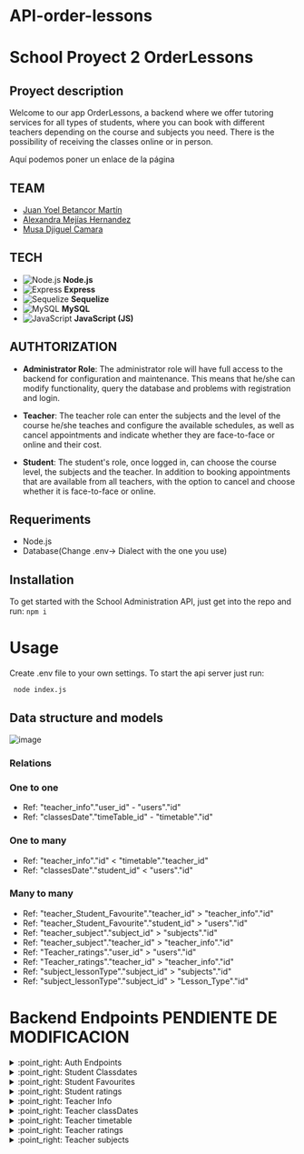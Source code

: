 # API-order-lessons
# School Proyect 2 OrderLessons

## Proyect description

Welcome to our app OrderLessons, a backend where we offer tutoring services for all types of students, where you can book with different teachers depending on the course and subjects you need. There is the possibility of receiving the classes online or in person.

Aquí podemos poner un enlace de la página

## TEAM
- [Juan Yoel Betancor Martín](https://github.com/Yoel96 )
- [Alexandra Mejías Hernandez](https://github.com/AlexandraMH93)
- [Musa Djiguel Camara](https://github.com/Musadjc)

## TECH
- ![Node.js](https://img.shields.io/badge/Node.js-8CC84B?style=for-the-badge&logo=node.js&logoColor=white) **Node.js**
- ![Express](https://img.shields.io/badge/Express-000000?style=for-the-badge&logo=express&logoColor=white) **Express**
- ![Sequelize](https://img.shields.io/badge/Sequelize-52B0E7?style=for-the-badge&logo=sequelize&logoColor=white) **Sequelize**
- ![MySQL](https://img.shields.io/badge/MySQL-4479A1?style=for-the-badge&logo=mysql&logoColor=white) **MySQL**
- ![JavaScript](https://img.shields.io/badge/JavaScript-F7DF1E?style=for-the-badge&logo=javascript&logoColor=black) **JavaScript (JS)**

## AUTHTORIZATION
- **Administrator Role**: The administrator role will have full access to the backend for configuration and maintenance. This means that he/she can modify functionality, query the database and problems with registration and login.
  
- **Teacher**: The teacher role can enter the subjects and the level of the course he/she teaches and configure the available schedules, as well as cancel appointments and indicate whether they are face-to-face or online and their cost.
  
- **Student**: The student's role, once logged in, can choose the course level, the subjects and the teacher. In addition to booking appointments that are available from all teachers, with the option to cancel and choose whether it is face-to-face or online.

 ## Requeriments
 - Node.js
 - Database(Change .env-> Dialect with the one you use)


 ## Installation
To get started with the School Administration API, just get into the repo and run:
``` npm i ```

# Usage

Create .env file to your own settings. To start the api server just run:

``` node index.js```

## Data structure and models

![image](https://github.com/Yoel96/API-order-lessons/assets/128009010/1065ba90-5bfd-44c9-9498-20b34017ab0f)

### Relations

### One to one
- Ref: "teacher_info"."user_id" - "users"."id"
- Ref: "classesDate"."timeTable_id" - "timetable"."id"
### One to many
- Ref: "teacher_info"."id" < "timetable"."teacher_id"
- Ref: "classesDate"."student_id" < "users"."id"
### Many to many
- Ref: "teacher_Student_Favourite"."teacher_id" > "teacher_info"."id"
- Ref: "teacher_Student_Favourite"."student_id" > "users"."id"
- Ref: "teacher_subject"."subject_id" > "subjects"."id"
- Ref: "teacher_subject"."teacher_id" > "teacher_info"."id"
- Ref: "Teacher_ratings"."user_id" > "users"."id"
- Ref: "Teacher_ratings"."teacher_id" > "teacher_info"."id"
- Ref: "subject_lessonType"."subject_id" > "subjects"."id"
- Ref: "subject_lessonType"."subject_id" > "Lesson_Type"."id"

 # Backend Endpoints PENDIENTE DE MODIFICACION
 <details>
<summary>:point_right: Auth Endpoints</summary>

| METHOD | ENDPOINT                  | TOKEN | ROLE         | DESCRIPTION                        | POST PARAMS                | RETURNS                              |
| ------ | ------------------------- | ----- | ------------ | ---------------------------------- | -------------------------- | -------------------------------|
| POST   | /signup                   | NO    | Admin        | Creates an account                 | -                          | { token, rol }                 |
| POST   | /login                    | NO    | Admin        | Logs in with corresponding account | -                          | { token, rol }                 |
| POST   | /signup                   | NO    | Teacher      | Creates an account                 | -                          | { token, rol }                 |
| POST   | /login                    | NO    | Teacher      | Logs in with corresponding account | -                          | { token, rol }                 |
| POST   | /signup                   | NO    | Student      | Creates an account                 | -                          | { token, rol }                 |
| POST   | /login                    | NO    | Student      | Logs in with corresponding account | -                          | { token, rol }                 |
</details>

<details>
<summary>:point_right: Student Classdates </summary>

| METHOD | ENDPOINT                  | TOKEN  | ROLE         | DESCRIPTION                               | POST PARAMS                | RETURNS                        |
| ------ | ------------------------- | ------ | ------------ | ----------------------------------------- | -------------------------- | -------------------------------|
| GET    | /classDate/student/       | YES    | Student      | Gets all classDateByStudentEmail          | -                          | [{ Student }]                  |
| POST   | /classDate/               | YES    | Student      | Creates a classDate                       | -                          | Student created sucessfully    |
| PUT    | /classDate/:id            | YES    | Student      | Updates a specific booking                | student_id                 | Student updated successfully   |
| DELETE | /classDate/:id            | YES    | Student      | Deletes a specific booking                | student_id                 | Student deleted sucessfully    |

</details>


<details>
<summary>:point_right: Student Favourites</summary>

| METHOD | ENDPOINT                  | TOKEN  | ROLE         | DESCRIPTION                               | POST PARAMS                | RETURNS                        |
| ------ | ------------------------- | ------ | ------------ | ----------------------------------------- | -------------------------- | -------------------------------|
| GET    | /favouriteTeacher/        | YES    | student        | Gets all classrooms                       | -                          | [{ booking }]                  |
| POST   | /favouriteTeacher/        | YES    | student        | Creates a classroom                       | -                          | Classroom created sucessfully  |
| DELETE | /favouriteTeacher/:teacher_id | YES    | student        | Deletes a specific classroom              | classroom_id               | Classroom deleted sucessfully  |

</details>

<details>
<summary>:point_right: Student ratings</summary>

| METHOD | ENDPOINT                  | TOKEN  | ROLE         | DESCRIPTION                               | POST PARAMS                | RETURNS                           |
| ------ | ------------------------- | ------ | ------------ | ----------------------------------------- | -------------------------- | --------------------------------- |
| GET    | ratings/student/          | YES    | student       | Gets all subscriptions                    | -                          | [{ subscriptions }]               |

</details>

<details>
<summary>:point_right: Teacher Info</summary>

| METHOD | ENDPOINT                  | TOKEN  | ROLE         | DESCRIPTION                               | POST PARAMS                | RETURNS                           |
| ------ | ------------------------- | ------ | ------------ | ----------------------------------------- | -------------------------- | --------------------------------- |
| PUT    | /teacher/                 | YES    | teacher       | Gets all teachers                         | -                          | [{ teachers }]                    |

</details>

<details>
<summary>:point_right: Teacher classDates</summary>

| METHOD | ENDPOINT                  | TOKEN  | ROLE         | DESCRIPTION                               | POST PARAMS                | RETURNS                           |
| ------ | ------------------------- | ------ | ------------ | ----------------------------------------- | -------------------------- | --------------------------------- |
| GET    | /teacherClassDate/        | YES    | Teacher      | Updates a specific teacher                | teacher_id                 | Teacher updated successfully      |


</details>

<details>
<summary>:point_right: Teacher timetable</summary>

| METHOD | ENDPOINT                  | TOKEN  | ROLE         | DESCRIPTION                               | POST PARAMS                | RETURNS                           |
| ------ | ------------------------- | ------ | ------------ | ----------------------------------------- | -------------------------- | --------------------------------- |
| GET    | /timeTable/               | YES    | teacher      | Gets all teachers                         | -                          | [{ teachers }]                    |
| POST   | /timeTable/               | YES    | teacher      | Creates a teacher                         | -                          | Teacher created sucessfully       |
| PUT    | timeTable/:id             | YES    | teacher      | Updates a specific teacher                | teacher_id                 | Teacher updated successfully      |
| DELETE | timeTable/:id             | YES    | teacher      | Deletes a specific teacher                | teacher_id                 | Teacher deleted sucessfully       |

</details>

<details>
<summary>:point_right: Teacher ratings</summary>

| METHOD | ENDPOINT                  | TOKEN  | ROLE         | DESCRIPTION                               | POST PARAMS                | RETURNS                           |
| ------ | ------------------------- | ------ | ------------ | ----------------------------------------- | -------------------------- | --------------------------------- |
| GET    | /ratings/teacher/         | YES    | teacher      | Gets all teachers                         | -                          | [{ teachers }]                    |

</details>

<details>
<summary>:point_right: Teacher subjects</summary>

| METHOD | ENDPOINT                  | TOKEN  | ROLE         | DESCRIPTION                               | POST PARAMS                | RETURNS                           |
| ------ | ------------------------- | ------ | ------------ | ----------------------------------------- | -------------------------- | --------------------------------- |
| GET    | /subject/                 | YES    | teacher      | Gets all teachers                         | -                          | [{ teachers }]                    |
| POST   | /subject/                 | YES    | teacher      | Creates a teacher                         | -                          | Teacher created sucessfully       |
| DELETE | /subject/                 | YES    | teacher      | Deletes a specific teacher                | teacher_id                 | Teacher deleted sucessfully       |

</details>
